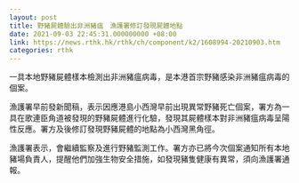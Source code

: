 ```yaml
---
layout: post
title: 野豬屍體驗出非洲豬瘟　漁護署修訂發現屍體地點
date: 2021-09-03 22:45:31.000000000 +08:00
link: https://news.rthk.hk/rthk/ch/component/k2/1608994-20210903.htm
categories: rthk
---
```


一具本地野豬屍體樣本檢測出非洲豬瘟病毒，是本港首宗野豬感染非洲豬瘟病毒的個案。

漁護署早前發新聞稿，表示因應港島小西灣早前出現異常野豬死亡個案，署方為一具在歌連臣角道被發現的野豬屍體進行化驗，發現其屍體樣本對非洲豬瘟病毒呈陽性反應。署方及後修訂發現野豬屍體的地點為小西灣黑角徑。

漁護署表示，會繼續監察及進行野豬監測工作。署方亦已將今次個案通知所有本地豬場負責人，提醒他們加強生物安全措施，如發現豬隻健康有異常，須向漁護署通報。
